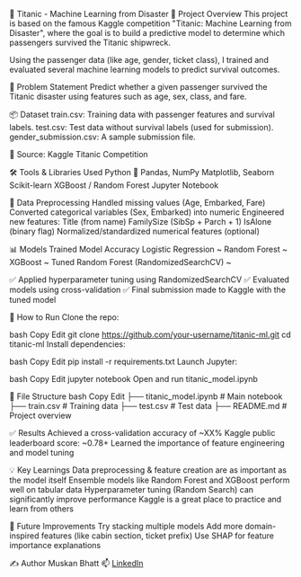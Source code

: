 🧊 Titanic - Machine Learning from Disaster
🚢 Project Overview
This project is based on the famous Kaggle competition "Titanic: Machine Learning from Disaster", where the goal is to build a predictive model to determine which passengers survived the Titanic shipwreck.

Using the passenger data (like age, gender, ticket class), I trained and evaluated several machine learning models to predict survival outcomes.

🎯 Problem Statement
Predict whether a given passenger survived the Titanic disaster using features such as age, sex, class, and fare.

📦 Dataset
train.csv: Training data with passenger features and survival labels.
test.csv: Test data without survival labels (used for submission).
gender_submission.csv: A sample submission file.

🔗 Source: Kaggle Titanic Competition

🛠️ Tools & Libraries Used
Python 🐍
Pandas, NumPy
Matplotlib, Seaborn
Scikit-learn
XGBoost / Random Forest
Jupyter Notebook

🧹 Data Preprocessing
Handled missing values (Age, Embarked, Fare)
Converted categorical variables (Sex, Embarked) into numeric
Engineered new features:
Title (from name)
FamilySize (SibSp + Parch + 1)
IsAlone (binary flag)
Normalized/standardized numerical features (optional)

📊 Models Trained
Model	Accuracy
Logistic Regression	~
Random Forest	~
XGBoost	~
Tuned Random Forest (RandomizedSearchCV)	~

✅ Applied hyperparameter tuning using RandomizedSearchCV
✅ Evaluated models using cross-validation
✅ Final submission made to Kaggle with the tuned model

🚀 How to Run
Clone the repo:

bash
Copy
Edit
git clone https://github.com/your-username/titanic-ml.git
cd titanic-ml
Install dependencies:

bash
Copy
Edit
pip install -r requirements.txt
Launch Jupyter:

bash
Copy
Edit
jupyter notebook
Open and run titanic_model.ipynb

📁 File Structure
bash
Copy
Edit
├── titanic_model.ipynb        # Main notebook
├── train.csv                  # Training data
├── test.csv                   # Test data
├── README.md                  # Project overview

✅ Results
Achieved a cross-validation accuracy of ~XX%
Kaggle public leaderboard score: ~0.78+
Learned the importance of feature engineering and model tuning

💡 Key Learnings
Data preprocessing & feature creation are as important as the model itself
Ensemble models like Random Forest and XGBoost perform well on tabular data
Hyperparameter tuning (Random Search) can significantly improve performance
Kaggle is a great place to practice and learn from others

📌 Future Improvements
Try stacking multiple models
Add more domain-inspired features (like cabin section, ticket prefix)
Use SHAP for feature importance explanations

✍️ Author
Muskan Bhatt
📫 [LinkedIn](https://www.linkedin.com/in/muskan-bhatt-633880194/)
